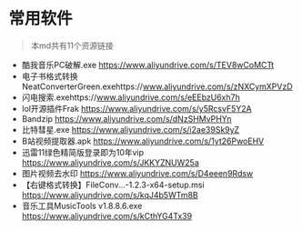 # 常用软件

> 本md共有11个资源链接

- 酷我音乐PC破解.exe https://www.aliyundrive.com/s/TEV8wCoMCTt
- 电子书格式转换NeatConverterGreen.exehttps://www.aliyundrive.com/s/zNXCymXPVzD
- 闪电搜索.exehttps://www.aliyundrive.com/s/eEEbzU6xh7h
- lol开源插件Frak https://www.aliyundrive.com/s/y5RcsvF5Y2A
- Bandzip https://www.aliyundrive.com/s/dNzSHMvPHYn
- 比特彗星.exe https://www.aliyundrive.com/s/i2ae39Sk9yZ 
- B站视频提取器.apk https://www.aliyundrive.com/s/1yt26PwoEHV
- 迅雷11绿色精简版登录即为10年vip https://www.aliyundrive.com/s/JKKYZNUW25a
- 图片视频去水印 https://www.aliyundrive.com/s/D4eeen9Rdsw
- 【右键格式转换】FileConv...-1.2.3-x64-setup.msi https://www.aliyundrive.com/s/kqJ4b5WTm8B 
- 音乐工具MusicTools v1.8.8.6.exe https://www.aliyundrive.com/s/kCthYG4Tx39